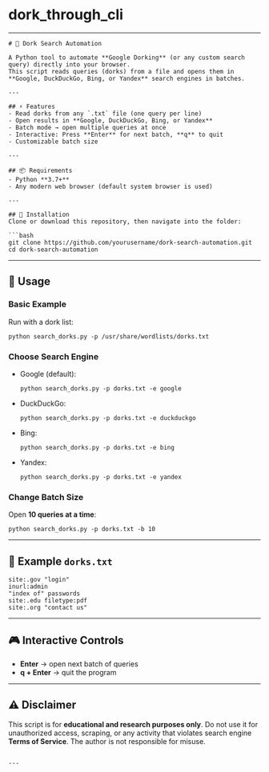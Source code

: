 # dork_through_cli

---

````
# 🔎 Dork Search Automation

A Python tool to automate **Google Dorking** (or any custom search query) directly into your browser.  
This script reads queries (dorks) from a file and opens them in **Google, DuckDuckGo, Bing, or Yandex** search engines in batches.  

---

## ⚡ Features
- Read dorks from any `.txt` file (one query per line)
- Open results in **Google, DuckDuckGo, Bing, or Yandex**
- Batch mode → open multiple queries at once
- Interactive: Press **Enter** for next batch, **q** to quit
- Customizable batch size

---

## 📦 Requirements
- Python **3.7+**
- Any modern web browser (default system browser is used)

---

## 📂 Installation
Clone or download this repository, then navigate into the folder:

```bash
git clone https://github.com/yourusername/dork-search-automation.git
cd dork-search-automation
````

---

## 📝 Usage

### Basic Example

Run with a dork list:

```
python search_dorks.py -p /usr/share/wordlists/dorks.txt
```

### Choose Search Engine

* Google (default):

  ```
  python search_dorks.py -p dorks.txt -e google
  ```
* DuckDuckGo:

  ```
  python search_dorks.py -p dorks.txt -e duckduckgo
  ```
* Bing:

  ```
  python search_dorks.py -p dorks.txt -e bing
  ```
* Yandex:

  ```
  python search_dorks.py -p dorks.txt -e yandex
  ```

### Change Batch Size

Open **10 queries at a time**:

```
python search_dorks.py -p dorks.txt -b 10
```

---

## 📘 Example `dorks.txt`

```
site:.gov "login"
inurl:admin
"index of" passwords
site:.edu filetype:pdf
site:.org "contact us"
```

---

## 🎮 Interactive Controls

* **Enter** → open next batch of queries
* **q + Enter** → quit the program

---

## ⚠️ Disclaimer

This script is for **educational and research purposes only**.
Do not use it for unauthorized access, scraping, or any activity that violates search engine **Terms of Service**.
The author is not responsible for misuse.

```

---
